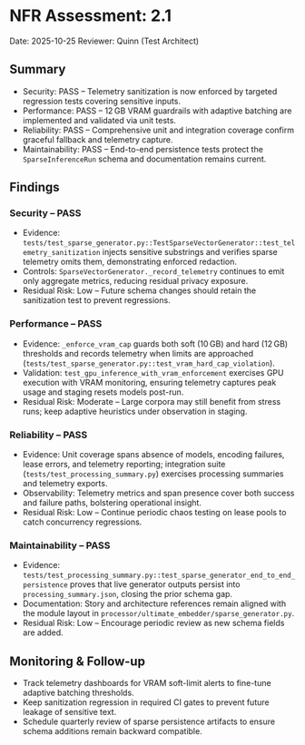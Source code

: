 # NFR Assessment: 2.1

Date: 2025-10-25
Reviewer: Quinn (Test Architect)

## Summary

- Security: PASS – Telemetry sanitization is now enforced by targeted regression tests covering sensitive inputs.
- Performance: PASS – 12 GB VRAM guardrails with adaptive batching are implemented and validated via unit tests.
- Reliability: PASS – Comprehensive unit and integration coverage confirm graceful fallback and telemetry capture.
- Maintainability: PASS – End-to-end persistence tests protect the `SparseInferenceRun` schema and documentation remains current.

## Findings

### Security – PASS

- Evidence: `tests/test_sparse_generator.py::TestSparseVectorGenerator::test_telemetry_sanitization` injects sensitive substrings and verifies sparse telemetry omits them, demonstrating enforced redaction.
- Controls: `SparseVectorGenerator._record_telemetry` continues to emit only aggregate metrics, reducing residual privacy exposure.
- Residual Risk: Low – Future schema changes should retain the sanitization test to prevent regressions.

### Performance – PASS

- Evidence: `_enforce_vram_cap` guards both soft (10 GB) and hard (12 GB) thresholds and records telemetry when limits are approached (`tests/test_sparse_generator.py::test_vram_hard_cap_violation`).
- Validation: `test_gpu_inference_with_vram_enforcement` exercises GPU execution with VRAM monitoring, ensuring telemetry captures peak usage and staging resets models post-run.
- Residual Risk: Moderate – Large corpora may still benefit from stress runs; keep adaptive heuristics under observation in staging.

### Reliability – PASS

- Evidence: Unit coverage spans absence of models, encoding failures, lease errors, and telemetry reporting; integration suite (`tests/test_processing_summary.py`) exercises processing summaries and telemetry exports.
- Observability: Telemetry metrics and span presence cover both success and failure paths, bolstering operational insight.
- Residual Risk: Low – Continue periodic chaos testing on lease pools to catch concurrency regressions.

### Maintainability – PASS

- Evidence: `tests/test_processing_summary.py::test_sparse_generator_end_to_end_persistence` proves that live generator outputs persist into `processing_summary.json`, closing the prior schema gap.
- Documentation: Story and architecture references remain aligned with the module layout in `processor/ultimate_embedder/sparse_generator.py`.
- Residual Risk: Low – Encourage periodic review as new schema fields are added.

## Monitoring & Follow-up

- Track telemetry dashboards for VRAM soft-limit alerts to fine-tune adaptive batching thresholds.
- Keep sanitization regression in required CI gates to prevent future leakage of sensitive text.
- Schedule quarterly review of sparse persistence artifacts to ensure schema additions remain backward compatible.
